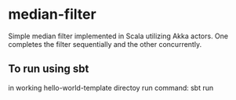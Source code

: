 # median-filter

Simple median filter implemented in Scala utilizing Akka actors. One completes the filter sequentially and the other concurrently.

## To run using sbt
in working hello-world-template directoy run command: sbt run
